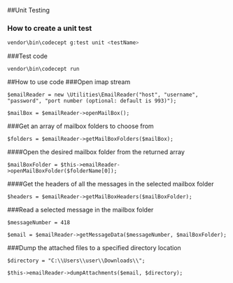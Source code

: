 ##Unit Testing

### How to create a unit test
```sh
vendor\bin\codecept g:test unit <testName>
```

###Test code
```
vendor\bin\codecept run
```

##How to use code
###Open imap stream
```
$emailReader = new \Utilities\EmailReader("host", "username", "password", "port number (optional: default is 993)");

$mailBox = $emailReader->openMailBox();
```

###Get an array of mailbox folders to choose from
```
$folders = $emailReader->getMailBoxFolders($mailBox);
```

####Open the desired mailbox folder from the returned array
```
$mailBoxFolder = $this->emailReader->openMailBoxFolder($folderName[0]);
```

####Get the headers of all the messages in the selected mailbox folder
```
$headers = $emailReader->getMailBoxHeaders($mailBoxFolder);
```

###Read a selected message in the mailbox folder
```
$messageNumber = 418

$email = $emailReader->getMessageData($messageNumber, $mailBoxFolder);
```

###Dump the attached files to a specified directory location
```
$directory = "C:\\Users\\user\\Downloads\\";

$this->emailReader->dumpAttachments($email, $directory);
```